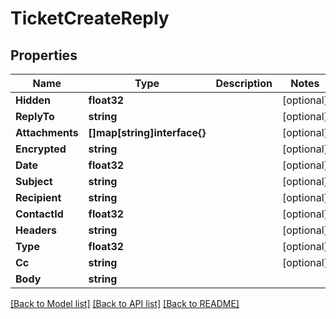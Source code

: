 # TicketCreateReply

## Properties

Name | Type | Description | Notes
------------ | ------------- | ------------- | -------------
**Hidden** | **float32** |  | [optional] 
**ReplyTo** | **string** |  | [optional] 
**Attachments** | **[]map[string]interface{}** |  | [optional] 
**Encrypted** | **string** |  | [optional] 
**Date** | **float32** |  | [optional] 
**Subject** | **string** |  | [optional] 
**Recipient** | **string** |  | [optional] 
**ContactId** | **float32** |  | [optional] 
**Headers** | **string** |  | [optional] 
**Type** | **float32** |  | [optional] 
**Cc** | **string** |  | [optional] 
**Body** | **string** |  | 

[[Back to Model list]](../README.md#documentation-for-models) [[Back to API list]](../README.md#documentation-for-api-endpoints) [[Back to README]](../README.md)


